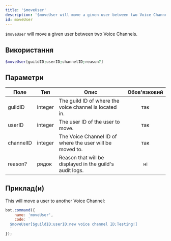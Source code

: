 ```yaml
---
title: '$moveUser'
description: '$moveUser will move a given user between two Voice Channels.'
id: moveUser
---
```


`$moveUser` will move a given user between two Voice Channels.

## Використання

```php
$moveUser[guildID;userID;channelID;reason?]
```

## Параметри

| Поле      | Тип     | Опис                                                     | Обов'язковий |
| --------- | ------- | -------------------------------------------------------- |:------------:|
| guildID   | integer | The guild ID of where the voice channel is located in.   |     так      |
| userID    | integer | The user ID of the user to move.                         |     так      |
| channelID | integer | The Voice Channel ID of where the user will be moved to. |     так      |
| reason?   | рядок   | Reason that will be displayed in the guild's audit logs. |      ні      |

## Приклад(и)

This will move a user to another Voice Channel:

```javascript
bot.command({
    name: 'moveUser',
    code: `
  $moveUser[$guildID;userID;new voice channel ID;Testing!]
  `
});
```